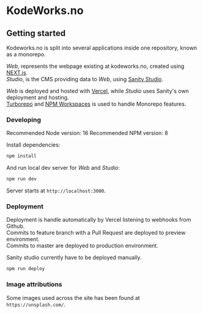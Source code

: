 # KodeWorks.no

## Getting started

Kodeworks.no is split into several applications inside one repository, known as a monorepo.

_Web_, represents the webpage existing at kodeworks.no, created using [NEXT.js](https://nextjs.org/).  
_Studio_, is the CMS providing data to _Web_, using [Sanity Studio](https://www.sanity.io/).  

_Web_ is deployed and hosted with [Vercel](https://vercel.com/), while _Studio_ uses Sanity's own deployment and hosting.  
[Turborepo](https://turbo.build/) and [NPM Workspaces](https://docs.npmjs.com/cli/v7/using-npm/workspaces) is used to handle Monorepo features.

### Developing
Recommended Node version: 16
Recommended NPM version: 8

Install dependencies:
```bash
npm install
```

And run local dev server for _Web_ and _Studio_:
```bash
npm run dev
```
Server starts at `http://localhost:3000`.

### Deployment
Deployment is handle automatically by Vercel listening to webhooks from Github.  
Commits to feature branch with a Pull Request are deployed to preview environment.  
Commits to master are deployed to production environment.

Sanity studio currently have to be deployed manually.
```bash
npm run deploy
```

### Image attributions

Some images used across the site has been found at `https://unsplash.com/`.
